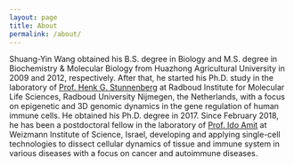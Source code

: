 ```yaml
---
layout: page
title: About
permalink: /about/
---
```


Shuang-Yin Wang obtained his B.S. degree in Biology and M.S. degree in Biochemistry & Molecular Biology from Huazhong Agricultural University in 2009 and 2012, respectively. After that, he started his Ph.D. study in the laboratory of [Prof. Henk G. Stunnenberg][lab_henk] at Radboud Institute for Molecular Life Sciences, Radboud University Nijmegen, the Netherlands, with a focus on epigenetic and 3D genomic dynamics in the gene regulation of human immune cells. He obtained his Ph.D. degree in 2017. Since February 2018, he has been a postdoctoral fellow in the laboratory of [Prof. Ido Amit][lab_ido] at Weizmann Institute of Science, Israel, developing and applying single-cell technologies to dissect cellular dynamics of tissue and immune system in various diseases with a focus on cancer and autoimmune diseases. 

[lab_henk]: https://research.prinsesmaximacentrum.nl/en/research-groups/stunnenberg-group
[lab_ido]: https://www.weizmann.ac.il/immunology/AmitLab/